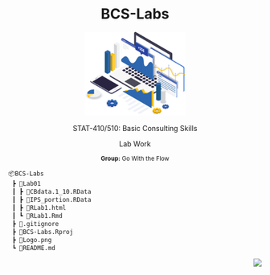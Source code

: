 <h1 align="center">BCS-Labs</h1>

<p align="center">
<a href="https://github.com/braadams/BCS-Labs" target="_blank">
<img src="Logo.png" width="200"/>
</a>
</p>

<p align="center">STAT-410/510: Basic Consulting Skills</p>
<p align="center">Lab Work</p>
<small><p align="center"><b>Group:</b> Go With the Flow</p></small>


```
📦BCS-Labs
 ┣ 📂Lab01
 ┃ ┣ 📜CBdata.1_10.RData
 ┃ ┣ 📜IPS_portion.RData
 ┃ ┣ 📜RLab1.html
 ┃ ┗ 📜RLab1.Rmd
 ┣ 📜.gitignore
 ┣ 📜BCS-Labs.Rproj
 ┣ 📜Logo.png
 ┗ 📜README.md
```
<p align="right">
<a href="https://github.com/braadams/BCS-Labs" target="_blank">
<img src="https://img.shields.io/badge/Updated%20on-10/29/22-blue"/>
</a>
</p>
